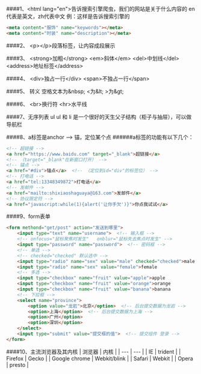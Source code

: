 ####1、\<html lang="en">告诉搜索引擎爬虫，我们的网站是关于什么内容的 en代表是英文，zh代表中文
例：这样是告诉搜索引擎的
``` html
<meta content="服饰" name="keywords"></meta>
<meta content="时装" name="description"></meta>
```

####2、
\<p>\</p>段落标签，让内容成段展示

####3、
\<strong>加粗\</strong>    \<em>斜体\</em>  \<del>中划线\</del>   \<address>地址标签\</address>  

####4、
\<div>独占一行\</div>   \<span>不独占一行\</span>

####5、 转义
空格文本为\&nbsp;
<为\&lt;
\>为\&gt;

####6、
\<br>换行符
\<hr>水平线

####7、无序列表 ul 
ul 和 li 是一个很好的天生父子结构（柜子与抽屉），可以做导航栏

####8、a标签是anchor --> 锚，定位某个点
######a标签的功能有以下几个：
``` html
<!-- 超链接 -->
<a href="https://www.baidu.com" target="_blank">超链接</a>
<!-- （target="_blank"在新窗口打开） -->
<!-- 锚点 -->
<a href="#div">锚点</a>  <!-- （定位到id="div"的标签位） -->
<!-- 打电话 -->
<a href="tel:13348349872">打电话</a>
<!-- 发邮件 -->
<a href="mailto:shixiaoshaguaya@163.com">发邮件</a>
<!-- 协议限定符 -->
<a href="javascript:while(1){alert('让你手欠')}">你点我试试</a>
```

####9、form表单
``` html
<form methond="get/post" action="发送到哪里">
    <input type="text" name="username">  <!-- 输入框 -->
    <!-- onfocus="鼠标聚焦时发生"   onblur="鼠标失去焦点时发生" -->
    <input type="password" name="password">  <!-- 密码框 -->
    <!-- 单选 --> 
    <!-- checked="checked" 默认选中 -->
    <input type="radio" name="sex" value="male" checked="checked">male
    <input type="radio" name="sex" value="female">female
    <!-- 多选 -->
    <input type="checkbox" name="fruit" value="apple">apple
    <input type="checkbox" name="fruit" value="orange">orange
    <input type="checkbox" name="fruit" value="banana">banana
    <!-- 下拉框 -->
    <select name="province">
        <option value="龙岩">北京</option>  <!-- 后台提交数据为龙岩 -->
        <option>上海</option>  <!-- 后台提交数据为上海 -->
        <option>广州</option>
        <option>深圳</option>
    </select>
    <input type="submit" value="提交框的值">  <!-- 提交组件 登录 -->
</form>
```

####10、主流浏览器及其内核
| 浏览器 | 内核 |
| --- | --- |
| IE | trident |
| Firefox | Gecko |
| Google chrome | Webkit/blink |
| Safari | Webkit |
| Opera | presto |